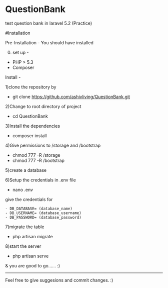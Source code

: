 # QuestionBank
test question bank in laravel 5.2 (Practice)

#Installation
 
Pre-Installation -
You should have installed
 
0) set up -
 
- PHP > 5.3
- Composer
 
Install - 
 
1)clone the repository by
 
 - git clone https://github.com/ashivliving/QuestionBank.git
 
2)Change to root directory of project
 
 - cd QuestionBank
 
3)Install the dependencies
 
 - composer install
 
4)Give permissions to /storage and /bootstrap
 
  - chmod 777 -R /storage
  - chmod 777 -R /bootstrap
 
5)create a database
 
6)Setup the credentials in .env file
 
 - nano .env
 
 give the credentials for
 
 	- DB_DATABASE= (database_name)
	- DB_USERNAME= (database_username)
	- DB_PASSWORD= (database_password)
 
7)migrate the table
 
 - php artisan migrate
 
8)start the server
 
- php artisan serve
 
& you are good to go...... :)
 
------------------------------------
 
Feel free to give suggesions and commit changes. :)
 
